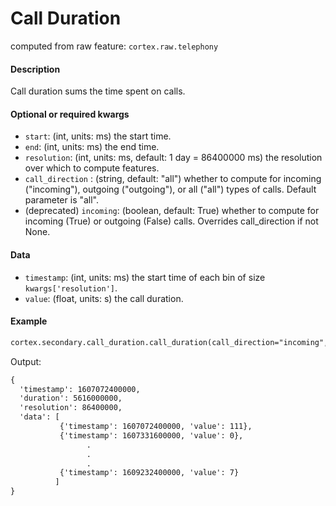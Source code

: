 # Call Duration

computed from raw feature: `cortex.raw.telephony`

#### Description

Call duration sums the time spent on calls. 

#### Optional or required kwargs

- `start`: (int, units: ms) the start time.
- `end`: (int, units: ms) the end time.
- `resolution`: (int, units: ms, default: 1 day = 86400000 ms) the resolution over which to compute features.
- `call_direction` : (string, default: "all") whether to compute for incoming ("incoming"), outgoing ("outgoing"), or
            all ("all") types of calls. Default parameter is "all".
- (deprecated) `incoming`: (boolean, default: True) whether to compute for incoming (True) or outgoing (False) calls.
            Overrides call_direction if not None.

#### Data

- `timestamp`: (int, units: ms) the start time of each bin of size `kwargs['resolution']`.
- `value`: (float, units: s) the call duration.

#### Example

```markdown
cortex.secondary.call_duration.call_duration(call_direction="incoming", id="U1234567890", start=1607072400000, end=1609232400001, resolution=86400000)
```
Output:
```markdown
{
  'timestamp': 1607072400000,
  'duration': 5616000000,
  'resolution': 86400000,
  'data': [
           {'timestamp': 1607072400000, 'value': 111},
           {'timestamp': 1607331600000, 'value': 0},
                 .
                 .
                 .
           {'timestamp': 1609232400000, 'value': 7}
          ]
}
```

